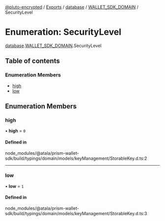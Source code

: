 [@pluto-encrypted](../README.md) / [Exports](../modules.md) / [database](../modules/database-1.md) / [WALLET\_SDK\_DOMAIN](../modules/database-1.WALLET_SDK_DOMAIN.md) / SecurityLevel

# Enumeration: SecurityLevel

[database](../modules/database-1.md).[WALLET\_SDK\_DOMAIN](../modules/database-1.WALLET_SDK_DOMAIN.md).SecurityLevel

## Table of contents

### Enumeration Members

- [high](database-1.WALLET_SDK_DOMAIN.SecurityLevel.md#high)
- [low](database-1.WALLET_SDK_DOMAIN.SecurityLevel.md#low)

## Enumeration Members

### high

• **high** = ``0``

#### Defined in

node_modules/@atala/prism-wallet-sdk/build/typings/domain/models/keyManagement/StorableKey.d.ts:2

___

### low

• **low** = ``1``

#### Defined in

node_modules/@atala/prism-wallet-sdk/build/typings/domain/models/keyManagement/StorableKey.d.ts:3
